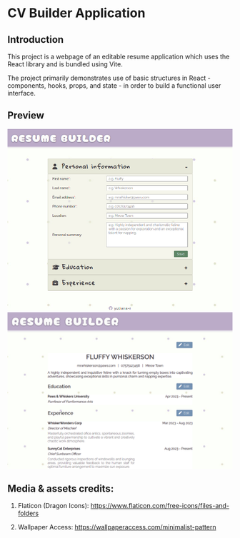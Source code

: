 # CV Builder Application
## Introduction 

This project is a webpage of an editable resume application which uses the React library and is bundled using Vite.

The project primarily demonstrates use of basic structures in React - components, hooks, props, and state - in order to build a functional user interface.

## Preview

[![CV App](./src/assets/demo1.png)](https://resume-builder-yuliana-r.netlify.app/)
[![CV App](./src/assets/demo2.png)](https://resume-builder-yuliana-r.netlify.app/)

## Media & assets credits:

1. Flaticon (Dragon Icons): https://www.flaticon.com/free-icons/files-and-folders

2. Wallpaper Access: https://wallpaperaccess.com/minimalist-pattern 
